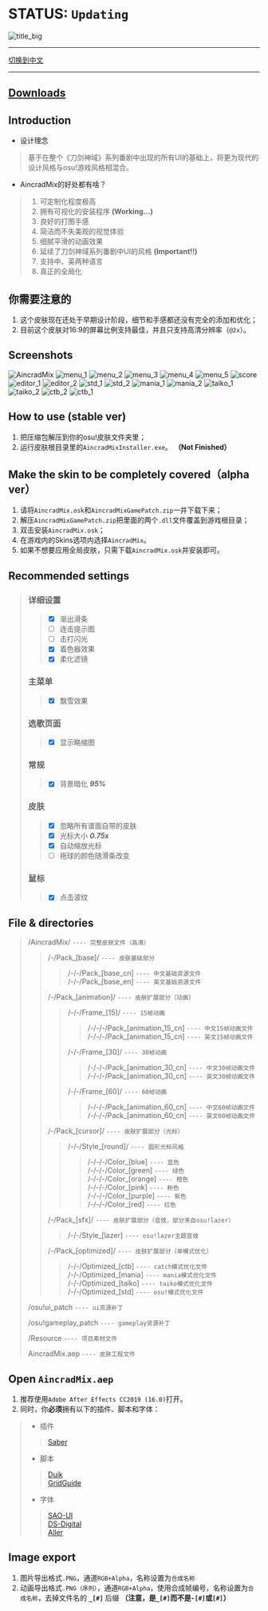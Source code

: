 # STATUS: `Updating`

![title_big]

----

[切换到中文]

----

## [Downloads]

## Introduction

- 设计理念  

>基于在整个《刀剑神域》系列番剧中出现的所有UI的基础上，将更为现代的设计风格与osu!游戏风格相混合。  

- AincradMix的好处都有啥？  

>1. 可定制化程度极高
>2. 拥有可视化的安装程序 **(Working...)**
>3. 良好的打图手感
>4. 简洁而不失美观的视觉体验
>5. 细腻平滑的动画效果
>6. 延续了刀剑神域系列番剧中UI的风格 **(Important!!)**
>7. 支持中、英两种语言
>8. 真正的全局化

## 你需要注意的

 1. 这个皮肤现在还处于早期设计阶段，细节和手感都还没有完全的添加和优化；
 2. 目前这个皮肤对16:9的屏幕比例支持最佳，并且只支持高清分辨率（`@2x`）。

## Screenshots

![AincradMix]
![menu_1]
![menu_2]
![menu_3]
![menu_4]
![menu_5]
![score]
![editor_1]
![editor_2]
![std_1]
![std_2]
![mania_1]
![mania_2]
![taiko_1]
![taiko_2]
![ctb_2]
![ctb_1]

## How to use (stable ver)

 1. 把压缩包解压到你的osu!皮肤文件夹里；
 2. 运行皮肤根目录里的`AincradMixInstaller.exe`。 **（Not Finished）**

## Make the skin to be completely covered（alpha ver）

 1. 请将`AincradMix.osk`和`AincradMixGamePatch.zip`一并下载下来；
 2. 解压`AincradMixGamePatch.zip`把里面的两个`.dll`文件覆盖到游戏根目录；
 3. 双击安装`AincradMix.osk`；
 4. 在游戏内的Skins选项内选择`AincradMix`。
 5. 如果不想要应用全局皮肤，只需下载`AincradMix.osk`并安装即可。

## Recommended settings

>### 详细设置
>
>>- [x] 渐出滑条
>>- [ ] 连击提示图
>>- [ ] 击打闪光
>>- [x] 着色器效果
>>- [x] 柔化滤镜
>
>### 主菜单
>
>>- [x] 飘雪效果
>
>### 选歌页面
>
>>- [x] 显示略缩图
>
>### 常规
>
>>- [x] 背景暗化 ***95%***
>
>### 皮肤
>
>>- [x] 忽略所有谱面自带的皮肤
>>- [x] 光标大小 ***0.75x***
>>- [x] 自动缩放光标
>>- [ ] 拖球的颜色随滑条改变
>
>### 鼠标
>
>>- [x] 点击波纹

## File & directories

>/AincradMix/ `---- 完整皮肤文件（高清）`
>>/-/Pack_[base]/ `---- 皮肤基础部分`  
>>>/-/-/Pack_[base_cn] `---- 中文基础资源文件`  
>>>/-/-/Pack_[base_en] `---- 英文基础资源文件`  
>>
>>/-/Pack_[animation]/ `---- 皮肤扩展部分（动画）`  
>>>/-/-/Frame_[15]/  `---- 15帧动画`  
>>>>/-/-/-/Pack_[animation_15_cn] `---- 中文15帧动画文件`  
>>>>/-/-/-/Pack_[animation_15_cn] `---- 英文15帧动画文件`  
>>>
>>>/-/-/Frame_[30]/  `---- 30帧动画`  
>>>>/-/-/-/Pack_[animation_30_cn] `---- 中文30帧动画文件`  
>>>>/-/-/-/Pack_[animation_30_cn] `---- 英文30帧动画文件`  
>>>
>>>/-/-/Frame_[60]/  `---- 60帧动画`  
>>>>/-/-/-/Pack_[animation_60_cn] `---- 中文60帧动画文件`  
>>>>/-/-/-/Pack_[animation_60_cn] `---- 英文60帧动画文件`  
>>
>>/-/Pack_[cursor]/ `---- 皮肤扩展部分（光标）`  
>>>/-/-/Style_[round]/ `---- 圆形光标风格`  
>>>>/-/-/-/Color_[blue] `---- 蓝色`  
>>>>/-/-/-/Color_[green] `---- 绿色`  
>>>>/-/-/-/Color_[orange] `---- 橙色`  
>>>>/-/-/-/Color_[pink] `---- 粉色`  
>>>>/-/-/-/Color_[purple] `---- 紫色`  
>>>>/-/-/-/Color_[red] `---- 红色`  
>>
>>/-/Pack_[sfx]/ `---- 皮肤扩展部分（音效，部分来自osu!lazer）`  
>>>/-/-/Style_[lazer] `---- osu!lazer主题音效`  
>>
>>/-/Pack_[optimized]/ `---- 皮肤扩展部分（单模式优化）`  
>>>/-/-/Optimized_[ctb] `---- catch模式优化文件`  
>>>/-/-/Optimized_[mania] `---- mania模式优化文件`  
>>>/-/-/Optimized_[taiko] `---- taiko模式优化文件`  
>>>/-/-/Optimized_[std] `---- osu!模式优化文件`  
>
>/osu!ui_patch `---- ui资源补丁`  
>
>/osu!gameplay_patch `---- gameplay资源补丁`  
>
>/Resource `---- 项目素材文件`  
>
>AincradMix.aep `---- 皮肤工程文件`

## Open `AincradMix.aep`

 1. 推荐使用`Adobe After Effects CC2019 (16.0)`打开。
 2. 同时，你**必须**拥有以下的插件、脚本和字体：

>- 插件
>
>>[Saber]  
>
>- 脚本
>
>>[Duik]  
>>[GridGuide]  
>
>- 字体
>
>>[SAO-UI]  
>>[DS-Digital]  
>>[Aller]  

## Image export

 1. 图片导出格式`.PNG`，通道`RGB+Alpha`，名称设置为`合成名称`  
 2. 动画导出格式`.PNG（序列）`，通道`RGB+Alpha`，使用合成帧编号，名称设置为`合成名称`，去掉文件名的 **`_[#]`** 后缀 **（注意，是`_[#]`而不是`-[#]`或`[#]`）**  

<!-- links -->
[AincradMix]:https://raw.githubusercontent.com/Sendevia/sendevia.github.io/master/assets/images/AincradMix.png
[menu_1]:https://raw.githubusercontent.com/Sendevia/sendevia.github.io/master/assets/screenshots/menu_1.jpg
[menu_2]:https://raw.githubusercontent.com/Sendevia/sendevia.github.io/master/assets/screenshots/menu_2.jpg
[menu_3]:https://raw.githubusercontent.com/Sendevia/sendevia.github.io/master/assets/screenshots/menu_3.jpg
[menu_4]:https://raw.githubusercontent.com/Sendevia/sendevia.github.io/master/assets/screenshots/menu_4.jpg
[menu_5]:https://raw.githubusercontent.com/Sendevia/sendevia.github.io/master/assets/screenshots/menu_5.jpg
[score]:https://raw.githubusercontent.com/Sendevia/sendevia.github.io/master/assets/screenshots/score.jpg
[editor_1]:https://raw.githubusercontent.com/Sendevia/sendevia.github.io/master/assets/screenshots/editor_1.jpg
[editor_2]:https://raw.githubusercontent.com/Sendevia/sendevia.github.io/master/assets/screenshots/editor_2.jpg
[std_1]:https://raw.githubusercontent.com/Sendevia/sendevia.github.io/master/assets/screenshots/std_1.jpg
[std_2]:https://raw.githubusercontent.com/Sendevia/sendevia.github.io/master/assets/screenshots/std_2.jpg
[mania_1]:https://raw.githubusercontent.com/Sendevia/sendevia.github.io/master/assets/screenshots/mania_1.jpg
[mania_2]:https://raw.githubusercontent.com/Sendevia/sendevia.github.io/master/assets/screenshots/mania_2.jpg
[taiko_1]:https://raw.githubusercontent.com/Sendevia/sendevia.github.io/master/assets/screenshots/taiko_1.jpg
[taiko_2]:https://raw.githubusercontent.com/Sendevia/sendevia.github.io/master/assets/screenshots/taiko_2.jpg
[ctb_1]:https://raw.githubusercontent.com/Sendevia/sendevia.github.io/master/assets/screenshots/ctb_1.jpg
[ctb_2]:https://raw.githubusercontent.com/Sendevia/sendevia.github.io/master/assets/screenshots/ctb_2.jpg
[title_big]:https://raw.githubusercontent.com/Sendevia/sendevia.github.io/master/assets/images/title_big.png
[切换到中文]:https://github.com/Sendevia/AincradMix/blob/master/README.md
[Downloads]:https://github.com/Sendevia/AincradMix/releases
[Saber]:https://www.videocopilot.net/blog/2016/03/new-plug-in-saber-now-available-100-free/
[Duik]:https://rainboxprod.coop/en/tools/duik/duik-download/
[GridGuide]:https://aescripts.com/gridguide-for-after-effects/
[SAO-UI]:https://fontmeme.com/fonts/sao-ui-font/
[DS-Digital]:https://fontmeme.com/fonts/ds-digital-font/
[Aller]:https://fontmeme.com/fonts/aller-font/
